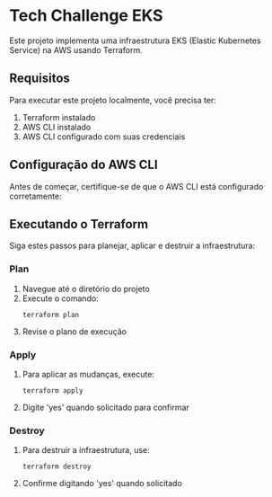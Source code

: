 # Tech Challenge EKS

Este projeto implementa uma infraestrutura EKS (Elastic Kubernetes Service) na AWS usando Terraform.

## Requisitos

Para executar este projeto localmente, você precisa ter:

1. Terraform instalado
2. AWS CLI instalado
3. AWS CLI configurado com suas credenciais

## Configuração do AWS CLI

Antes de começar, certifique-se de que o AWS CLI está configurado corretamente:

## Executando o Terraform

Siga estes passos para planejar, aplicar e destruir a infraestrutura:

### Plan

1. Navegue até o diretório do projeto
2. Execute o comando:
   ```
   terraform plan
   ```
3. Revise o plano de execução

### Apply

1. Para aplicar as mudanças, execute:
   ```
   terraform apply
   ```
2. Digite 'yes' quando solicitado para confirmar

### Destroy

1. Para destruir a infraestrutura, use:
   ```
   terraform destroy
   ```
2. Confirme digitando 'yes' quando solicitado
